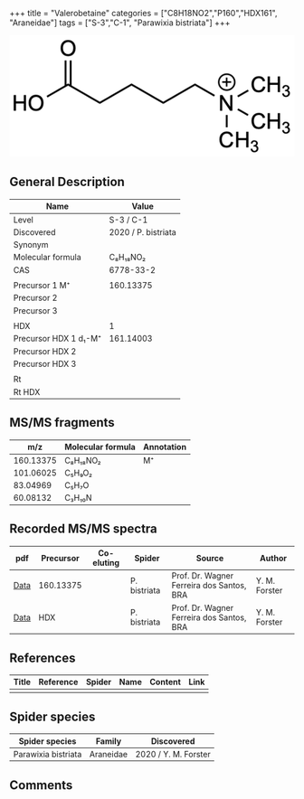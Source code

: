 +++
title = "Valerobetaine"
categories = ["C8H18NO2","P160","HDX161",
"Araneidae"]
tags = ["S-3","C-1",
"Parawixia bistriata"]
+++

![](/img/Valerobetaine.png)

## General Description

| Name                   | Value               |
|------------------------|---------------------|
| Level                  | S-3 / C-1           |
| Discovered             | 2020 / P. bistriata |
| Synonym                |                     |
| Molecular formula      | C₈H₁₈NO₂            |
| CAS                    | 6778-33-2           |
|                        |                     |
| Precursor 1  M⁺        | 160.13375           |
| Precursor 2            |                     |
| Precursor 3            |                     |
|                        |                     |
| HDX                    | 1                   |
| Precursor HDX 1  d₁-M⁺ | 161.14003           |
| Precursor HDX 2        |                     |
| Precursor HDX 3        |                     |
|                        |                     |
| Rt                     |                     |
| Rt HDX                 |                     |

## MS/MS fragments

| m/z       | Molecular formula | Annotation |
|-----------|-------------------|------------|
| 160.13375 | C₈H₁₈NO₂          | M⁺         |
| 101.06025 | C₅H₉O₂            |            |
| 83.04969  | C₅H₇O             |            |
| 60.08132  | C₃H₁₀N            |            |

## Recorded MS/MS spectra

| pdf | Precursor | Co-eluting | Spider | Source | Author |
|-----|-----------|------------|--------|--------|--------|
| [Data](/pdf/P-bistriata/160_Valerobetaine_Pb.pdf) | 160.13375  |           | P. bistriata | Prof. Dr. Wagner Ferreira dos Santos, BRA | Y. M. Forster |
| [Data](/pdf/P-bistriata/160_Valerobetaine_Pb_HDX.pdf) | HDX  |           | P. bistriata | Prof. Dr. Wagner Ferreira dos Santos, BRA | Y. M. Forster |

## References

| Title | Reference | Spider | Name | Content | Link |
|-------|-----------|--------|------|---------|------|
|       |           |        |      |         |      |

## Spider species

| Spider species      | Family    | Discovered           |
|---------------------|-----------|----------------------|
| Parawixia bistriata | Araneidae | 2020 / Y. M. Forster |

## Comments